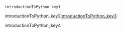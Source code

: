 ```ngMeta
introductionToPython_key1
```
introductionToPython_key2[introductionToPython_key3](https://saral.navgurukul.org/course/101)


introductionToPython_key4